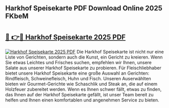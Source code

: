 ## Harkhof Speisekarte PDF Download Online 2025 FKbeM

# <h2><a href="http://gc6eb97.nevu.top/?p=Harkhof+Speisekarte">🔗 👉🔴 Harkhof Speisekarte 2025 PDF</a></h2>

[![Harkhof Speisekarte 2025 PDF](https://i.imgur.com/dBaPXMq.png)](http://gc6eb97.nevu.top/?p=Harkhof+Speisekarte)
Die Harkhof Speisekarte ist nicht nur eine Liste von Gerichten, sondern auch die Kunst, ein Gericht zu kreieren. Wenn Sie etwas Leichtes und Frisches suchen, empfehlen wir Ihnen, unsere Salate aus unserer Harkhof Speisekarte zu probieren. Für Fleischliebhaber bietet unsere Harkhof Speisekarte eine große Auswahl an Gerichten: Rindfleisch, Schweinefleisch, Huhn und Fisch. Unseren Auserwählten bieten wir Gourmet-Gerichte wie Schaschlik und Steak an, die auf einem Holzfeuer zubereitet werden. Wenn es Ihnen schwer fällt, etwas zu finden, das Ihnen auf der Harkhof Speisekarte gefällt, ist unser Team bereit zu helfen und Ihnen einen komfortablen und angenehmen Service zu bieten.
